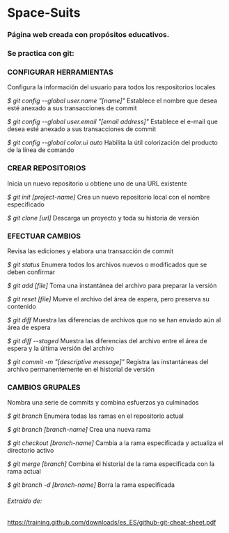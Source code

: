 # Space-Suits
### Página web creada con propósitos educativos.
### Se practica con git:
### CONFIGURAR HERRAMIENTAS
Configura la información del usuario para todos los respositorios locales

*$ git config --global user.name "[name]"*
Establece el nombre que desea esté anexado a sus transacciones de commit

*$ git config --global user.email "[email address]"*
Establece el e-mail que desea esté anexado a sus transacciones de commit

*$ git config --global color.ui auto*
Habilita la útil colorización del producto de la línea de comando

### CREAR REPOSITORIOS
Inicia un nuevo repositorio u obtiene uno de una URL existente

*$ git init [project-name]*
Crea un nuevo repositorio local con el nombre especificado

*$ git clone [url]*
Descarga un proyecto y toda su historia de versión

### EFECTUAR CAMBIOS
Revisa las ediciones y elabora una transacción de commit

*$ git status*
Enumera todos los archivos nuevos o modificados que se deben confirmar

*$ git add [file]*
Toma una instantánea del archivo para preparar la versión

*$ git reset [file]*
Mueve el archivo del área de espera, pero preserva su contenido

*$ git diff*
Muestra las diferencias de archivos que no se han enviado aún al área de espera

*$ git diff --staged*
Muestra las diferencias del archivo entre el área de espera y la última versión del archivo

*$ git commit -m "[descriptive message]"*
Registra las instantáneas del archivo permanentemente en el historial de versión

### CAMBIOS GRUPALES
Nombra una serie de commits y combina esfuerzos ya culminados

*$ git branch*
Enumera todas las ramas en el repositorio actual

*$ git branch [branch-name]*
Crea una nueva rama

*$ git checkout [branch-name]*
Cambia a la rama especificada y actualiza el directorio activo

*$ git merge [branch]*
Combina el historial de la rama especificada con la rama actual

*$ git branch -d [branch-name]*
Borra la rama especificada


###### Extraído de:
https://training.github.com/downloads/es_ES/github-git-cheat-sheet.pdf


